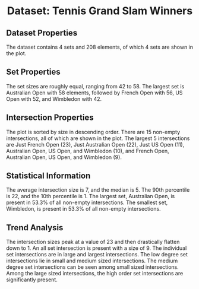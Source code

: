 <h1 style="text-align: center;">Dataset: Tennis Grand Slam Winners</h1>

## Dataset Properties
The dataset contains 4 sets and 208 elements, of which 4 sets are shown in the plot.

## Set Properties
The set sizes are roughly equal, ranging from 42 to 58. The largest set is Australian Open with 58 elements, followed by French Open with 56, US Open with 52, and Wimbledon with 42.

## Intersection Properties
The plot is sorted by size in descending order. There are 15 non-empty intersections, all of which are shown in the plot. The largest 5 intersections are Just French Open (23), Just Australian Open (22), Just US Open (11), Australian Open, US Open, and Wimbledon (10), and French Open, Australian Open, US Open, and Wimbledon (9).

## Statistical Information
The average intersection size is 7, and the median is 5. The 90th percentile is 22, and the 10th percentile is 1. The largest set, Australian Open, is present in 53.3% of all non-empty intersections. The smallest set, Wimbledon, is present in 53.3% of all non-empty intersections.

## Trend Analysis
The intersection sizes peak at a value of 23 and then drastically flatten down to 1. An all set intersection is present with a size of 9. The individual set intersections are in large and largest intersections. The low degree set intersections lie in small and medium sized intersections. The medium degree set intersections can be seen among small sized intersections. Among the large sized intersections, the high order set intersections are significantly present.